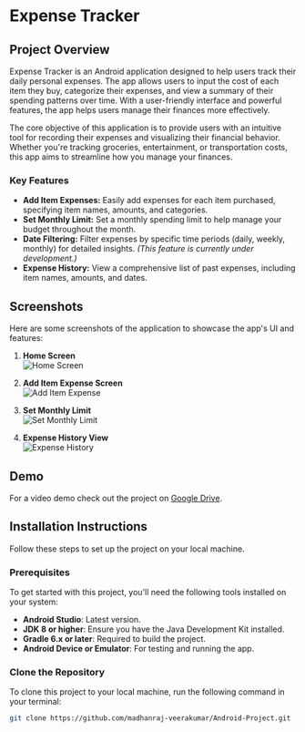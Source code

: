# Expense Tracker

## Project Overview

Expense Tracker is an Android application designed to help users track their daily personal expenses. The app allows users to input the cost of each item they buy, categorize their expenses, and view a summary of their spending patterns over time. With a user-friendly interface and powerful features, the app helps users manage their finances more effectively.

The core objective of this application is to provide users with an intuitive tool for recording their expenses and visualizing their financial behavior. Whether you're tracking groceries, entertainment, or transportation costs, this app aims to streamline how you manage your finances.

### Key Features
- **Add Item Expenses:** Easily add expenses for each item purchased, specifying item names, amounts, and categories.
- **Set Monthly Limit:** Set a monthly spending limit to help manage your budget throughout the month.
- **Date Filtering:** Filter expenses by specific time periods (daily, weekly, monthly) for detailed insights. *(This feature is currently under development.)*
- **Expense History:** View a comprehensive list of past expenses, including item names, amounts, and dates.

## Screenshots

Here are some screenshots of the application to showcase the app's UI and features:

1. **Home Screen**  
   ![Home Screen](assets/screenshots/home_screen.png)
   
2. **Add Item Expense Screen**  
   ![Add Item Expense](assets/screenshots/add_item_expense.png)

3. **Set Monthly Limit**  
   ![Set Monthly Limit](assets/screenshots/monthly_limit.png)

4. **Expense History View**  
   ![Expense History](assets/screenshots/expense_history.png)

## Demo
For a video demo check out the project on 
[Google Drive](https://drive.google.com/drive/folders/1iq0oMk3CFskEp76yJm5M3wLT0hSYs7S3?usp=sharing).

## Installation Instructions

Follow these steps to set up the project on your local machine.

### Prerequisites

To get started with this project, you'll need the following tools installed on your system:

- **Android Studio**: Latest version.
- **JDK 8 or higher**: Ensure you have the Java Development Kit installed.
- **Gradle 6.x or later**: Required to build the project.
- **Android Device or Emulator**: For testing and running the app.

### Clone the Repository

To clone this project to your local machine, run the following command in your terminal:

```bash
git clone https://github.com/madhanraj-veerakumar/Android-Project.git
